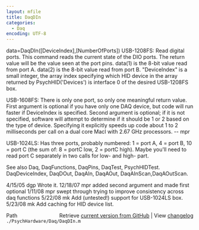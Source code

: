 ```yaml
---
layout: mfile
title: DaqDIn
categories:
  - Daq
encoding: UTF-8
---
```


data=DaqDIn\(\[DeviceIndex\],\[NumberOfPorts\]\)
USB-1208FS: Read digital ports. This command reads the current state of
the DIO ports.  The return value will be the value seen at the port pins.
data\(1\) is the 8-bit value read from port A.
data\(2\) is the 8-bit value read from port B.
"DeviceIndex" is a small integer, the array index specifying which HID
      device in the array returned by PsychHID\('Devices'\) is interface 0
      of the desired USB-1208FS box.

USB-1608FS: There is only one port, so only one meaningful return value.
First argument is optional if you have only one DAQ device, but code will
run faster if DeviceIndex is specified.  Second argument is optional; if
it is not specified, software will attempt to determine if it should be 1
or 2 based on the type of device.  Specifying it explicitly speeds up
code about 1 to 2  milliseconds per call on a dual core MacI with 2.67
GHz processors. -- mpr

USB-1024LS: Has three ports, probably numbered: 1 = port A, 4 = port B,
10 = port C \(the sum of: 8 = portC low, 2 = portC high\). Maybe you'll
need to read port C separately in two calls for low- and high- part.

See also Daq, DaqFunctions, DaqPins, DaqTest, PsychHIDTest.
DaqDeviceIndex, DaqDOut, DaqAIn, DaqAOut, DaqAInScan,DaqAOutScan.

4/15/05 dgp Wrote it.
12/18/07  mpr   added second argument and made first optional
1/11/08   mpr   swept through trying to improve consistency across daq
                    functions
5/22/08   mk  Add \(untested\!\) support for USB-1024LS box.
5/23/08   mk  Add caching for HID device list.


<div class="code_header" style="text-align:right;">
  <span style="float:left;">Path&nbsp;&nbsp;</span> <span class="counter">Retrieve <a href=
  "https://raw.github.com/Psychtoolbox-3/Psychtoolbox-3/beta/./PsychHardware/Daq/DaqDIn.m">current version from GitHub</a> | View <a href=
  "https://github.com/Psychtoolbox-3/Psychtoolbox-3/commits/beta/./PsychHardware/Daq/DaqDIn.m">changelog</a></span>
</div>
<div class="code">
  <code>./PsychHardware/Daq/DaqDIn.m</code>
</div>
